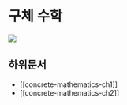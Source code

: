 # 구체 수학

![](https://user-images.githubusercontent.com/6410412/105624111-88ceeb00-5e62-11eb-8744-319c31046f66.png)

## 하위문서

* [[concrete-mathematics-ch1]]
* [[concrete-mathematics-ch2]]
